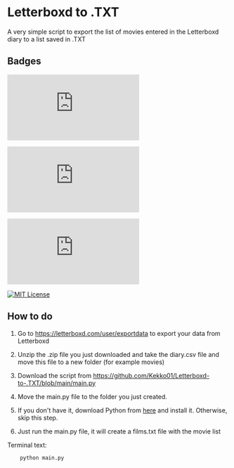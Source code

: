 
# Letterboxd to .TXT

A very simple script to export the list of movies entered in the Letterboxd diary to a list saved in .TXT


## Badges

![GitHub Issues or Pull Requests](https://img.shields.io/github/issues/Kekko01/Letterboxd-to-.TXT)

![GitHub forks](https://img.shields.io/github/forks/Kekko01/Letterboxd-to-.TXT)

![GitHub Repo stars](https://img.shields.io/github/stars/Kekko01/Letterboxd-to-.TXT)

[![MIT License](https://img.shields.io/badge/License-MIT-green.svg)](https://choosealicense.com/licenses/mit/)

## How to do

1. Go to https://letterboxd.com/user/exportdata to export your data from Letterboxd

2. Unzip the .zip file you just downloaded and take the diary.csv file and move this file to a new folder (for example movies)

3. Download the script from https://github.com/Kekko01/Letterboxd-to-.TXT/blob/main/main.py

4. Move the main.py file to the folder you just created.

5. If you don't have it, download Python from [here](https://www.python.org/downloads/) and install it. Otherwise, skip this step.

6. Just run the main.py file, it will create a films.txt file with the movie list

Terminal text:

```bash
    python main.py
```